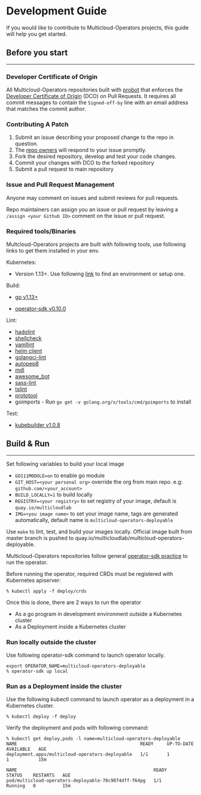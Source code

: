 # Development Guide

If you would like to contribute to Multicloud-Operators projects, this guide will help you get started.

## Before you start

--------------------

### Developer Certificate of Origin

All Multicloud-Operators repositories built with [probot](https://github.com/probot/probot) that enforces the [Developer Certificate of Origin](https://developercertificate.org/) (DCO) on Pull Requests. It requires all commit messages to contain the `Signed-off-by` line with an email address that matches the commit author.

### Contributing A Patch

1. Submit an issue describing your proposed change to the repo in question.
1. The [repo owners](OWNERS) will respond to your issue promptly.
1. Fork the desired repository, develop and test your code changes.
1. Commit your changes with DCO to the forked repository
1. Submit a pull request to main repository

### Issue and Pull Request Management

Anyone may comment on issues and submit reviews for pull requests.

Repo maintainers can assign you an issue or pull request by leaving a `/assign <your Github ID>` comment on the issue or pull request.

### Required tools/Binaries

Multcloud-Operators projects are built with following tools, use following links to get them installed in your env.

Kubernetes:

- Version 1.13+. Use following [link](https://kubernetes.io/docs/setup/#learning-environment) to find an environment or setup one.

Build:

- [go v1.13+](https://golang.org/dl/)

- [operator-sdk v0.10.0](https://github.com/operator-framework/operator-sdk/blob/master/doc/user/install-operator-sdk.md#install-the-operator-sdk-cli)

Lint:

- [hadolint](https://github.com/hadolint/hadolint#install)
- [shellcheck](https://github.com/koalaman/shellcheck#installing)
- [yamllint](https://github.com/adrienverge/yamllint#installation)
- [helm client](https://helm.sh/docs/using_helm/#install-helm)
- [golangci-lint](https://github.com/golangci/golangci-lint#install)
- [autopep8](https://github.com/hhatto/autopep8#installation)
- [mdl](https://github.com/markdownlint/markdownlint#installation)
- [awesome_bot](https://github.com/dkhamsing/awesome_bot#installation)
- [sass-lint](https://github.com/sds/scss-lint#installation)
- [tslint](https://github.com/palantir/tslint#installation--usage)
- [prototool](https://github.com/uber/prototool/blob/dev/docs/install.md)
- goimports -  Run `go get -v golang.org/x/tools/cmd/goimports` to install

Test:

- [kubebuilder v1.0.8](https://github.com/kubernetes-sigs/kubebuilder/releases/tag/v1.0.8)

## Build & Run

--------------------

Set following variables to build your local image

- `GO111MODULE=on` to enable go module
- `GIT_HOST=<your personal org>` override the org from main repo. e.g: `github.com/<your_account>`
- `BUILD_LOCALLY=1` to build locally
- `REGISTRY=<your registry>` to set registry of your image, default is `quay.io/multicloudlab`
- `IMG=<you image name>` to set your image name, tags are generated automatically, default name is `multicloud-operators-deployable`

Use `make` to lint, test, and build your images locally. Official image built from master branch is pushed to quay.io/multicloudlab/multicloud-operators-deployable.

Multicloud-Operators repositories follow general [operator-sdk practice](https://github.com/operator-framework/operator-sdk/blob/master/doc/user-guide.md#build-and-run-the-operator) to run the operator.

Before running the operator, required CRDs must be registered with Kubernetes apiserver:

```shell
% kubectl apply -f deploy/crds
```

Once this is done, there are 2 ways to run the operator

- As a go program in development environment outside a Kubernetes cluster
- As a Deployment inside a Kubernetes cluster

### Run locally outside the cluster

Use following operator-sdk command to launch operator locally.

```shell
export OPERATOR_NAME=multicloud-operators-deployable
% operator-sdk up local
```

### Run as a Deployment inside the cluster

Use the following kubectl command to launch operator as a deployment in a Kubernetes cluster.

```shell
% kubectl deploy -f deploy
```

Verify the deployment and pods with following command:

```shell
% kubectl get deploy,pods -l name=multicloud-operators-deployable
NAME                                              READY     UP-TO-DATE   AVAILABLE   AGE
deployment.apps/multicloud-operators-deployable   1/1       1            1           15m

NAME                                                   READY     STATUS    RESTARTS   AGE
pod/multicloud-operators-deployable-78c9874dff-f64pg   1/1       Running   0          15m

```

